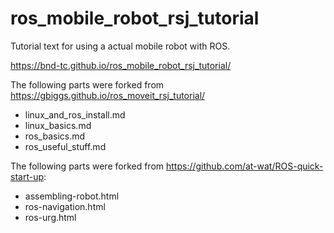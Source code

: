 # ros_mobile_robot_rsj_tutorial

Tutorial text for using a actual mobile robot with ROS.

https://bnd-tc.github.io/ros_mobile_robot_rsj_tutorial/

The following parts were forked from https://gbiggs.github.io/ros_moveit_rsj_tutorial/

- linux_and_ros_install.md
- linux_basics.md
- ros_basics.md
- ros_useful_stuff.md

The following parts were forked from https://github.com/at-wat/ROS-quick-start-up:

- assembling-robot.html
- ros-navigation.html
- ros-urg.html

